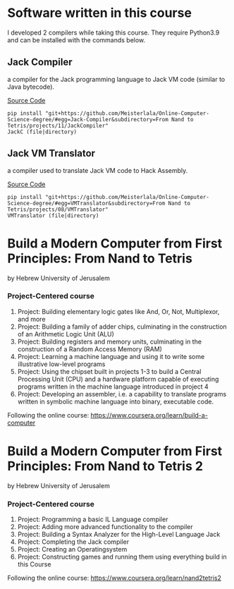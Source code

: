 
# Software written in this course
I developed 2 compilers while taking this course. They require Python3.9 and can be installed with the commands below.


## Jack Compiler
a compiler for the Jack programming language to Jack VM code (similar to Java bytecode).

[Source Code](/From%20Nand%20to%20Tetris/projects/10/JackCompiler/jackc/)

```
pip install "git+https://github.com/Meisterlala/Online-Computer-Science-degree/#egg=Jack-Compiler&subdirectory=From Nand to Tetris/projects/11/JackCompiler"
JackC (file|directory)
```

## Jack VM Translator
a compiler used to translate Jack VM code to Hack Assembly.

[Source Code](/From%20Nand%20to%20Tetris/projects/08/VMTranslator/translator/)

```
pip install "git+https://github.com/Meisterlala/Online-Computer-Science-degree/#egg=VMTranslator&subdirectory=From Nand to Tetris/projects/08/VMTranslator"
VMTranslator (file|directory)
```



# Build a Modern Computer from First Principles: From Nand to Tetris
by Hebrew University of Jerusalem


### Project-Centered course
1. Project: Building elementary logic gates like And, Or, Not, Multiplexor, and more
2. Project: Building a family of adder chips, culminating in the construction of an Arithmetic Logic Unit (ALU)
3. Project: Building registers and memory units, culminating in the construction of a Random Access Memory (RAM)
4. Project: Learning a machine language and using it to write some illustrative low-level programs
5. Project: Using the chipset built in projects 1-3 to build a Central Processing Unit (CPU) and a hardware platform capable of executing programs written in the machine language introduced in project 4
6. Project: Developing an assembler, i.e. a capability to translate programs written in symbolic machine language into binary, executable code.

Following the online course:
https://www.coursera.org/learn/build-a-computer


# Build a Modern Computer from First Principles: From Nand to Tetris 2
by Hebrew University of Jerusalem

### Project-Centered course
1. Project: Programming a basic IL Language compiler
2. Project: Adding more advanced functionality to the compiler
3. Project: Building a Syntax Analyzer for the High-Level Language Jack
4. Project: Completing the Jack compiler
5. Project: Creating an Operatingsystem 
6. Project: Constructing games and running them using everything build in this Course


Following the online course:
https://www.coursera.org/learn/nand2tetris2
